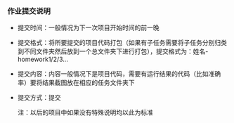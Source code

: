 ### 作业提交说明

* 提交时间：一般情况为下一次项目开始时间的前一晚

* 提交格式：将所要提交的项目代码打包（如果有子任务需要将子任务分别归类到不同文件夹然后放到一个总文件夹下进行打包），提交格式为：姓名-homework1/2/3...

* 提交内容：内容一般情况下是项目代码，需要有运行结果的代码（比如准确率）要将结果截图放在相应的任务文件夹下

* 提交方式：提交

  注：以后的项目中如果没有特殊说明均以此为标准